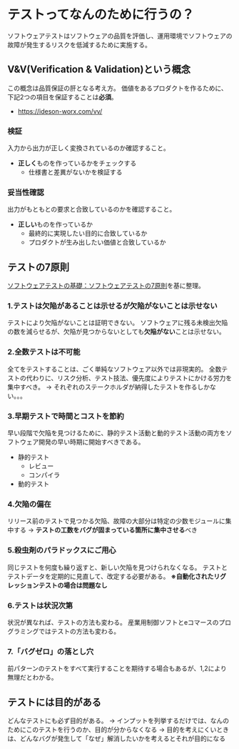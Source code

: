 # テストってなんのために行うの？
ソフトウェアテストはソフトウェアの品質を評価し、運用環境でソフトウェアの故障が発生するリスクを低減するために実施する。

## V&V(Verification & Validation)という概念
この概念は品質保証の肝となる考え方。
価値をあるプロダクトを作るために、下記2つの項目を保証することは**必須**。

- https://ideson-worx.com/vv/

### 検証
入力から出力が正しく変換されているのか確認すること。
- **正しく**ものを作っているかをチェックする
  - 仕様書と差異がないかを検証する

### 妥当性確認
出力がもともとの要求と合致しているのかを確認すること。
- **正しい**ものを作っているか
  - 最終的に実現したい目的に合致しているか
  - プロダクトが生み出したい価値と合致しているか

## テストの7原則
[ソフトウェアテストの基礎：ソフトウェアテストの7原則](https://appkitbox.com/testkit/knowledge/test/20121112-8#:~:text=%E3%82%BD%E3%83%95%E3%83%88%E3%82%A6%E3%82%A7%E3%82%A2%E3%83%86%E3%82%B9%E3%83%88%E3%81%A8%E3%81%84%E3%81%86%E6%8A%80%E8%A1%93%E5%88%86%E9%87%8E,%E3%81%AE%E3%81%8B%E3%82%92%E8%80%83%E5%AF%9F%E3%81%97%E3%81%BE%E3%81%99%E3%80%82)を基に整理。

### 1.テストは欠陥があることは示せるが欠陥がないことは示せない
テストにより欠陥がないことは証明できない。
ソフトウェアに残る未検出欠陥の数を減らせるが、欠陥が見つからないとしても**欠陥がない**ことは示せない。

### 2.全数テストは不可能
全てをテストすることは、ごく単純なソフトウェア以外では非現実的。
全数テストの代わりに、リスク分析、テスト技法、優先度によりテストにかける労力を集中すべき。
-> それぞれのステークホルダが納得したテストを作るしかない。。。

### 3.早期テストで時間とコストを節約
早い段階で欠陥を見つけるために、静的テスト活動と動的テスト活動の両方をソフトウェア開発の早い時期に開始すべきである。
* 静的テスト
  * レビュー
  * コンパイラ
* 動的テスト

### 4.欠陥の偏在
リリース前のテストで見つかる欠陥、故障の大部分は特定の少数モジュールに集中する
-> **テストの工数をバグが固まっている箇所に集中させる**べき

### 5.殺虫剤のパラドックスにご用心
同じテストを何度も繰り返すと、新しい欠陥を見つけられなくなる。
テストとテストデータを定期的に見直して、改定する必要がある。
**※自動化されたリグレッションテストの場合は問題なし**

### 6.テストは状況次第
状況が異なれば、テストの方法も変わる。
産業用制御ソフトとeコマースのプログラミングではテストの方法も変わる。

### 7.「バグゼロ」の落とし穴
前パターンのテストをすべて実行することを期待する場合もあるが、1,2により無理だとわかる。

## テストには目的がある
どんなテストにも必ず目的がある。
-> インプットを列挙するだけでは、なんのためにこのテストを行うのか、目的が分からなくなる
-> 目的を考えにくいときは、どんなバグが発生して「なぜ」解消したいかを考えるとそれが目的になる
